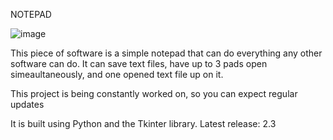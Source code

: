 NOTEPAD

![image](https://user-images.githubusercontent.com/104792463/178108840-d7c3024b-1b37-494d-8c7d-372fda18d681.png)

This piece of software is a simple notepad that can do everything any other software can do.
It can save text files, have up to 3 pads open simeaultaneously, and one opened text file up on it.

This project is being constantly worked on, so you can expect regular updates

It is built using Python and the Tkinter library.
Latest release: 2.3
